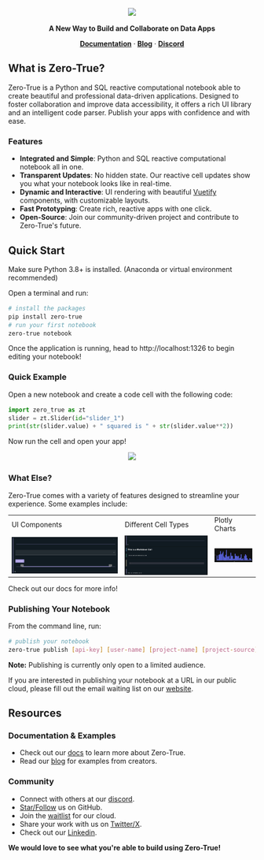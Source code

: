 <p align="center">
  <a href="https://zero-true.com/">
    <img src="https://github.com/HonkaDonka/zero-true/blob/main/docs/assets/zt_logo.png" width="300">
  </a>
</p>

<p align="center">
  <b>A New Way to Build and Collaborate on Data Apps</b>
</p>
  
<p align="center">
  <a href="https://docs.zero-true.com/" target="_blank"><strong>Documentation</strong></a> ·
  <a href="https://medium.com/zero-true" target="_blank"><strong>Blog</strong></a> ·
  <a href="https://discord.gg/YDFeP9hFte" target="_blank"><strong>Discord</strong></a> <!-- Add Discord link or change -->
</p>

## What is Zero-True?

Zero-True is a Python and SQL reactive computational notebook able to create beautiful and 
professional data-driven applications. Designed to foster collaboration and improve data
accessibility, it offers a rich UI library and an intelligent code parser. Publish your 
apps with confidence and with ease. 

### Features

- **Integrated and Simple**: Python and SQL reactive computational notebook all in one.
- **Transparent Updates**: No hidden state. Our reactive cell updates show you what your notebook looks like in real-time.
- **Dynamic and Interactive**: UI rendering with beautiful [Vuetify](https://vuetifyjs.com/en/) components, with customizable layouts.
- **Fast Prototyping**: Create rich, reactive apps with one click.
- **Open-Source**: Join our community-driven project and contribute to Zero-True's future.

## Quick Start

Make sure Python 3.8+ is installed. (Anaconda or virtual environment recommended)

Open a terminal and run:

```bash
# install the packages
pip install zero-true
# run your first notebook
zero-true notebook
```

Once the application is running, head to http://localhost:1326 to begin editing your 
notebook!

### Quick Example

Open a new notebook and create a code cell with the following code:

```python
import zero_true as zt
slider = zt.Slider(id="slider_1")
print(str(slider.value) + " squared is " + str(slider.value**2))
```

Now run the cell and open your app!

<p align="center">
  <img src="https://media.giphy.com/media/v1.Y2lkPTc5MGI3NjExMnpvbmRwZXh3YXcwMml1YjgxMm05bXc0MDVlMWZ3NWVzZGJ3bnNudyZlcD12MV9pbnRlcm5hbF9naWZfYnlfaWQmY3Q9Zw/a6xAYpoHEVqHqoJlsp/giphy.gif">
</p>

### What Else?

Zero-True comes with a variety of features designed to streamline your experience. Some examples include: 

<table border="0">
  <tr>
    <td>UI Components</td>
    <td>Different Cell Types</td>
    <td>Plotly Charts</td>
  </tr>
  <tr>
    <td>
      <a target="_blank" href="https://docs.zero-true.com/ui_components/index.html">
        <img src="https://github.com/Zero-True/zero-true/blob/main/docs/assets/zt_ui_component_examples.png" style="max-height:150px; width:1500px; display:block;">
      </a>
    </td>
    <td>
      <a target="_blank" href="https://docs.zero-true.com/cell_types.html">
        <img src="https://github.com/Zero-True/zero-true/blob/main/docs/assets/zt_cell_types.png" style="max-height:150px; width:1250px; display:block;">
      </a>
    </td>
    <td>
      <a target="_blank" href="https://docs.zero-true.com/ui_components/plotly.html">
        <img src="https://github.com/Zero-True/zero-true/blob/main/docs/assets/zt_chart_example.png" style="max-height:150px; width:auto; display:block;">
      </a>
    </td>
  </tr>
</table>

Check out our docs for more info!

### Publishing Your Notebook


From the command line, run: 

```bash
# publish your notebook
zero-true publish [api-key] [user-name] [project-name] [project-source]
```

**Note:** Publishing is currently only open to a limited audience. 

If you are interested in publishing your notebook at a URL in our public cloud, please fill out the email waiting list on our [website](https://zero-true.com/).

## Resources

### Documentation & Examples
- Check out our [docs](https://docs.zero-true.com/index.html) to learn more about Zero-True.
- Read our [blog](https://medium.com/zero-true) for examples from creators.
### Community
- Connect with others at our [discord](https://discord.gg/YDFeP9hFte).
- [Star/Follow](https://github.com/Zero-True) us on GitHub.
- Join the [waitlist](https://zero-true.com/) for our cloud.
- Share your work with us on [Twitter/X](https://twitter.com/ZeroTrueML).
- Check out our [Linkedin](https://www.linkedin.com/company/zero-true).

**We would love to see what you're able to build using Zero-True!**
